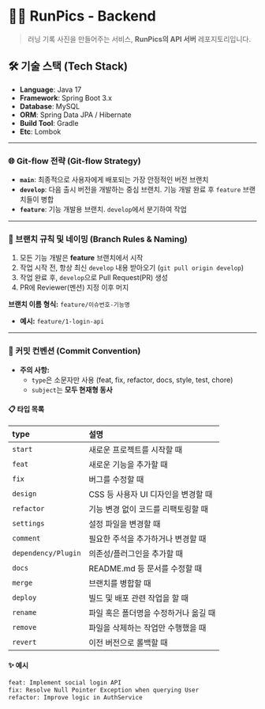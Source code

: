 # 🏃‍♂️ RunPics - Backend

> 러닝 기록 사진을 만들어주는 서비스, **RunPics의 API 서버** 레포지토리입니다.

## 🛠️ 기술 스택 (Tech Stack)

-   **Language**: Java 17
-   **Framework**: Spring Boot 3.x
-   **Database**: MySQL
-   **ORM**: Spring Data JPA / Hibernate
-   **Build Tool**: Gradle
-   **Etc**: Lombok

---

### 🌐 Git-flow 전략 (Git-flow Strategy)

-   **`main`**: 최종적으로 사용자에게 배포되는 가장 안정적인 버전 브랜치
-   **`develop`**: 다음 출시 버전을 개발하는 중심 브랜치. 기능 개발 완료 후 `feature` 브랜치들이 병합
-   **`feature`**: 기능 개발용 브랜치. `develop`에서 분기하여 작업

---

### 📌 브랜치 규칙 및 네이밍 (Branch Rules & Naming)

1.  모든 기능 개발은 **feature** 브랜치에서 시작
2.  작업 시작 전, 항상 최신 `develop` 내용 받아오기 (`git pull origin develop`)
3.  작업 완료 후, `develop`으로 Pull Request(PR) 생성
4.  PR에 Reviewer(멘션) 지정 이후 머지

**브랜치 이름 형식:**
`feature/이슈번호-기능명`

-   **예시:** `feature/1-login-api`

---

### 🎯 커밋 컨벤션 (Commit Convention)

-   **주의 사항:**
    -   `type`은 소문자만 사용 (feat, fix, refactor, docs, style, test, chore)
    -   `subject`는 **모두 현재형 동사**

#### 📋 타입 목록

| type                  | 설명                                  |
| :-------------------- | :------------------------------------ |
| `start`               | 새로운 프로젝트를 시작할 때           |
| `feat`                | 새로운 기능을 추가할 때               |
| `fix`                 | 버그를 수정할 때                      |
| `design`              | CSS 등 사용자 UI 디자인을 변경할 때   |
| `refactor`            | 기능 변경 없이 코드를 리팩토링할 때   |
| `settings`            | 설정 파일을 변경할 때                 |
| `comment`             | 필요한 주석을 추가하거나 변경할 때    |
| `dependency/Plugin` | 의존성/플러그인을 추가할 때           |
| `docs`                | README.md 등 문서를 수정할 때         |
| `merge`               | 브랜치를 병합할 때                    |
| `deploy`              | 빌드 및 배포 관련 작업을 할 때        |
| `rename`              | 파일 혹은 폴더명을 수정하거나 옮길 때 |
| `remove`              | 파일을 삭제하는 작업만 수행했을 때    |
| `revert`              | 이전 버전으로 롤백할 때               |

#### ✨ 예시

```bash
feat: Implement social login API
fix: Resolve Null Pointer Exception when querying User
refactor: Improve logic in AuthService